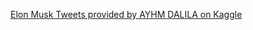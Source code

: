 [Elon Musk Tweets provided by AYHM DALILA on Kaggle](https://www.kaggle.com/datasets/ayhmrba/elon-musk-tweets-2010-2021)

